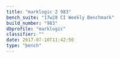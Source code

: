 ```yaml
---
title: "marklogic 2 983"
bench_suite: "17w28 CI Weekly Benchmark"
build_number: "983"
dbprofile: "marklogic"
classifier: ""
date: 2017-07-10T11:42:50
type: "bench"
---
```

